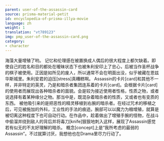 ```yaml
---
parent: user-of-the-assassin-card
source: prisma-material-petit
id: encyclopedia-of-prisma-illya-movie
language: zh
weight: 1
translation: "vt789123"
img: pmp_user-of-the-assassin-card.png
category:
- character
---
```


海藻大量增殖了哟。
记忆和伦理感在被置换成人偶后的很大程度上都欠缺着。即使自己的姓名和目的都处在暧昧状态下也被朱利安印上了忠心，后被当作圣杯战争的棋子被使用。正因是如所见的废人，所以通常不会在明面出没，似乎被藏在恩兹华斯城里。朱利安君的迫压[stress]真糟糕啊。
Assassin的卡片[card]和其他不一样，并非特定的英灵，乃是和暗杀者集团连系着的卡片[card]。会根据卡片[card]的使用者而展现出各种暗杀者的面貌。会是较为接近使用者性格，性质之物，或者说选择有着某种缘分之物。那当中是，既混杂着暗杀者的性质，又或者也有变质的东西。
被他吸引来的是把恶性的精灵移植到右腕的暗杀者。在经过咒术的移植之后，可见被施加的外科，工业性的手法的痕迹。腕部可以以魔力为粮增殖，就算是被切离这种程度下也可自动行动。在作品中，趁着做出了增殖手腕的怪物，在战斗中偷溜并绕到敌人的背后并将毒刀[knife]狠狠地刺入这样，展现了Assassin感觉若有似无的不太好理解的暗杀。
概念[concept]上是“我所考虑的最弱的Assassin”。不过就算讨厌，我想他也在Drama里尽力行动了。
